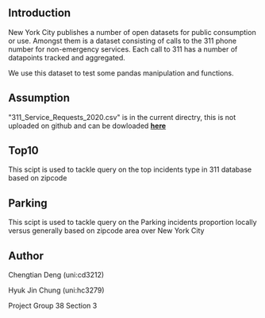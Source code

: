 
## Introduction 

New York City publishes a number of open datasets for public consumption or use. Amongst them is a dataset consisting of calls to the 311 phone number for non-emergency services. Each call to 311 has a number of datapoints tracked and aggregated.

We use this dataset to test some pandas manipulation and functions. 

## Assumption

"311_Service_Requests_2020.csv" is in the current directry, this is not uploaded on github and can be dowloaded [**here**][here]


[here]: https://drive.google.com/drive/folders/1BRd8_RSST69UaZRBeD_dtXGw9fuKoBZE


## Top10 
This scipt is used to tackle query on the top incidents type in 311 database based on zipcode

## Parking
This scipt is used to tackle query on the Parking incidents proportion locally versus generally based on zipcode area over New York City

## Author
Chengtian Deng (uni:cd3212)

Hyuk Jin Chung (uni:hc3279)

Project Group 38 Section 3 